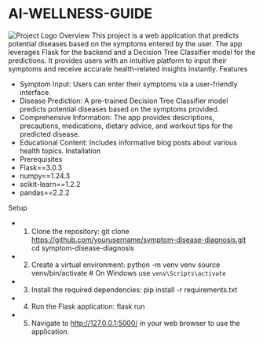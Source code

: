 # AI-WELLNESS-GUIDE
![Project Logo](assets/logo.png)
Overview
This project is a web application that predicts potential diseases based on the symptoms entered by the user. The app leverages Flask for the backend and a Decision Tree Classifier model for the predictions. It provides users with an intuitive platform to input their symptoms and receive accurate health-related insights instantly.
Features
- Symptom Input: Users can enter their symptoms via a user-friendly interface.
- Disease Prediction: A pre-trained Decision Tree Classifier model predicts potential diseases based on the symptoms provided.
- Comprehensive Information: The app provides descriptions, precautions, medications, dietary advice, and workout tips for the predicted disease.
- Educational Content: Includes informative blog posts about various health topics.
Installation
- Prerequisites
- Flask==3.0.3
- numpy==1.24.3
- scikit-learn==1.2.2
- pandas==2.2.2
  
Setup
- 1. Clone the repository:
      git clone https://github.com/yourusername/symptom-disease-diagnosis.git
      cd symptom-disease-diagnosis
- 2. Create a virtual environment:
      python -m venv venv
      source venv/bin/activate  # On Windows use `venv\Scripts\activate`
- 3. Install the required dependencies:
      pip install -r requirements.txt
- 4. Run the Flask application:
      flask run
- 5. Navigate to http://127.0.0.1:5000/ in your web browser to use the application.
